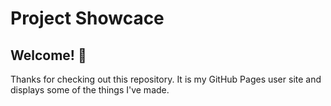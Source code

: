 # Project Showcace

## Welcome! 👋

Thanks for checking out this repository. It is my GitHub Pages user site and displays some of the things I've made.
